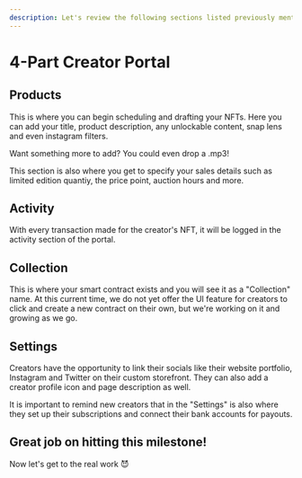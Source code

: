 ```yaml
---
description: Let's review the following sections listed previously mentioned!
---
```


# 4-Part Creator Portal

## Products

This is where you can begin scheduling and drafting your NFTs. Here you can add your title, product description, any unlockable content, snap lens and even instagram filters. 

Want something more to add? You could even drop a .mp3! 

This section is also where you get to specify your sales details such as limited edition quantiy, the price point, auction hours and more. 

## Activity

With every transaction made for the creator's NFT, it will be logged in the activity section of the portal. 

## Collection

This is where your smart contract exists and you will see it as a "Collection" name. At this current time, we do not yet offer the UI feature for creators to click and create a new contract on their own, but we're working on it and growing as we go. 

## Settings

Creators have the opportunity to link their socials like their website portfolio, Instagram and Twitter on their custom storefront. They can also add a creator profile icon and page description as well. 

It is important to remind new creators that in the "Settings" is also where they set up their subscriptions and connect their bank accounts for payouts.

## Great job on hitting this milestone!

Now let's get to the real work 😈

